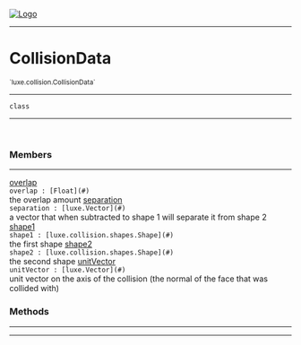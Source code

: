 
[![Logo](../../../images/logo.png)](../../../api/index.html)

---



<h1>CollisionData</h1>
<small>`luxe.collision.CollisionData`</small>



---

`class`

---

&nbsp;
&nbsp;



<h3>Members</h3> <hr/><span class="member apipage">
                <a name="overlap"><a class="lift" href="#overlap">overlap</a></a><div class="clear"></div><code class="signature apipage">overlap : [Float](#)</code><br/></span>
            <span class="small_desc_flat">the overlap amount</span><span class="member apipage">
                <a name="separation"><a class="lift" href="#separation">separation</a></a><div class="clear"></div><code class="signature apipage">separation : [luxe.Vector](#)</code><br/></span>
            <span class="small_desc_flat">a vector that when subtracted to shape 1 will separate it from shape 2</span><span class="member apipage">
                <a name="shape1"><a class="lift" href="#shape1">shape1</a></a><div class="clear"></div><code class="signature apipage">shape1 : [luxe.collision.shapes.Shape](#)</code><br/></span>
            <span class="small_desc_flat">the first shape</span><span class="member apipage">
                <a name="shape2"><a class="lift" href="#shape2">shape2</a></a><div class="clear"></div><code class="signature apipage">shape2 : [luxe.collision.shapes.Shape](#)</code><br/></span>
            <span class="small_desc_flat">the second shape</span><span class="member apipage">
                <a name="unitVector"><a class="lift" href="#unitVector">unitVector</a></a><div class="clear"></div><code class="signature apipage">unitVector : [luxe.Vector](#)</code><br/></span>
            <span class="small_desc_flat">unit vector on the axis of the collision (the normal of the face that was collided with)</span>





<h3>Methods</h3> <hr/>





---

&nbsp;
&nbsp;
&nbsp;
&nbsp;
